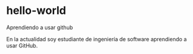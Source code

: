 # hello-world
Aprendiendo a usar github

En la actualidad soy estudiante de ingeniería de software aprendiendo a usar GitHub.

